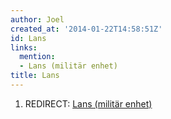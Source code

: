 ```yaml
---
author: Joel
created_at: '2014-01-22T14:58:51Z'
id: Lans
links:
  mention:
  - Lans (militär enhet)
title: Lans
---
```


1.  REDIRECT: [Lans (militär enhet)]

  [Lans (militär enhet)]: Lans_militär_enhet